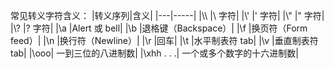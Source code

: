 常见转义字符含义：
|转义序列|含义|
|---|-----|
|\\\ |\ 字符|
|\\'	|' 字符|
|\\"	|" 字符|
|\\?	|? 字符|
|\a	|Alert 或 bell|
|\b	|退格键（Backspace）|
|\f	|换页符（Form feed）|
|\n	|换行符（Newline）|
|\r	|回车|
|\t	|水平制表符 tab|
|\v	|垂直制表符 tab|
|\ooo|	一到三位的八进制数|
|\xhh . . .|	一个或多个数字的十六进制数|